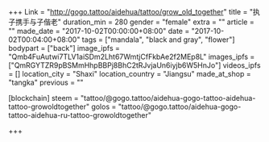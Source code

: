 +++
Link = "http://gogo.tattoo/aidehua/tattoo/grow_old_together"
title = "执子携手与子偕老"
duration_min = 280
gender = "female"
extra = ""
article = ""
made_date = "2017-10-02T00:00:00+08:00"
date = "2017-10-02T00:04:00+08:00"
tags = ["mandala", "black and gray", "flower"]
bodypart = ["back"]
image_ipfs = "Qmb4FuAutwi7TLV1aiSDm2Lht67WmtjCfFkbAe2f2MEp8L"
images_ipfs = ["QmRGYTZR9pBSMmHhpBBPj8BhC2tRJvjaUn6iyjb6W5HnJo"]
videos_ipfs = []
location_city = "Shaxi"
location_country = "Jiangsu"
made_at_shop = "tangka"
previous = ""

[blockchain]
steem = "tattoo/@gogo.tattoo/aidehua-gogo-tattoo-aidehua-tattoo-growoldtogether"
golos = "tattoo/@gogo.tattoo/aidehua-gogo-tattoo-aidehua-ru-tattoo-growoldtogether"

+++
